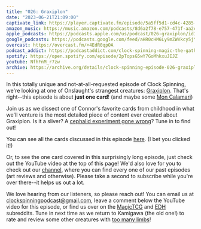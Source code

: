 ```yaml
---
title: "026: Graxiplon"
date: "2023-06-21T21:09:00"
captivate_link: https://player.captivate.fm/episode/5a5ff5d1-cd4c-4285-b3c4-ad12123449d3
amazon_music: https://music.amazon.com/podcasts/8d6a2f78-e757-471f-aa2c-47afe84c72db/episodes/cac1f75b-06de-4dbb-aae7-a53eaf4a252d/clock-spinning%E2%80%94magic-the-gathering-history-026-graxiplon
apple_podcasts: https://podcasts.apple.com/us/podcast/026-graxiplon/id1611106302?i=1000617921857
google_podcasts: https://podcasts.google.com/feed/aHR0cHM6Ly9mZWVkcy5jYXB0aXZhdGUuZm0vY2xvY2stc3Bpbm5pbmcv/episode/NWE1ZmY1ZDEtY2Q0Yy00Mjg1LWIzYzQtYWQxMjEyMzQ0OWQz?sa=X&ved=0CAUQkfYCahcKEwi4nIe1_YqAAxUAAAAAHQAAAAAQAQ
overcast: https://overcast.fm/+4EdR0qpOA
podcast_addict: https://podcastaddict.com/clock-spinning-magic-the-gathering-history/episode/159606321
spotify: https://open.spotify.com/episode/2pTopsG5wY7GoMhkxuJIJZ
youtube: NfhFnM_r7zw
archive: https://archive.org/details/clock-spinning-episode-026-graxiplon
---
```


In this totally unique and not-at-all-requested episode of Clock Spinning, we're looking at one of Onslaught's strangest creatures: [Graxiplon](https://scryfall.com/card/ons/86/graxiplon). That's right--this episode is about **just one card**! (and maybe some [Mon Calamari](https://starwars.fandom.com/wiki/Mon_Calamari))

Join us as we dissect one of Connor's favorite cards from childhood in what we'll venture is the most detailed piece of content ever created about Graxiplon. Is it a sliver? A [cephalid experiment gone wrong](https://scryfall.com/card/ons/309/riptide-replicator)? Tune in to find out!

You can see all the cards discussed in this episode [here](https://scryfall.com/card/ons/86/graxiplon). (I bet you clicked it!)

Or, to see the one card covered in this surprisingly long episode, just check out the YouTube video at the top of this page! We'd also love for you to check out our [channel](https://www.youtube.com/@clockspinning), where you can find every one of our past episodes (art reviews and otherwise). Please take a second to subscribe while you're over there--it helps us out a lot.

We love hearing from our listeners, so please reach out! You can email us at clockspinningpodcast@gmail.com, leave a comment below the YouTube video for this episode, or find us over on the [MagicTCG](https://www.reddit.com/r/magicTCG/) and [EDH](https://www.reddit.com/r/EDH/) subreddits. Tune in next time as we return to Kamigawa (the old one!) to rate and review some other creatures with [too many limbs](https://scryfall.com/card/bok/141/sakiko-mother-of-summer)!